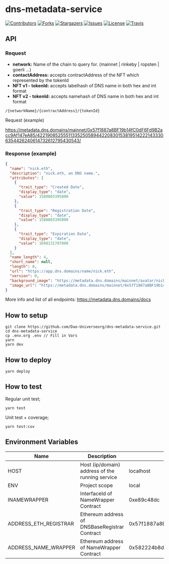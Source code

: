 # dns-metadata-service

[![Contributors][contributors-shield]][contributors-url]
[![Forks][forks-shield]][forks-url]
[![Stargazers][stars-shield]][stars-url]
[![Issues][issues-shield]][issues-url]
[![License][license-shield]][license-url]
[![Travis][travis-shield]][travis-url]

## API


### Request
- __network:__ Name of the chain to query for. (mainnet | rinkeby | ropsten | goerli ...)
- __contactAddress:__ accepts contractAddress of the NFT which represented by the tokenId
- __NFT v1 - tokenId:__ accepts labelhash of DNS name in both hex and int format
- __NFT v2 - tokenId:__ accepts namehash of DNS name in both hex and int format

```
/{networkName}/{contractAddress}/{tokenId}
```

Request (example)

https://metadata.dns.domains/mainnet/0x57f1887a8BF19b14fC0dF6Fd9B2acc9Af147eA85/42219085255511335250589442208301538195142221433306354426240614732612795430543/

### Response (example)

```json
{
  "name": "nick.eth",
  "description": "nick.eth, an DNS name.",
  "attributes": [
    {
      "trait_type": "Created Date",
      "display_type": "date",
      "value": 1580803395000
    },
    {
      "trait_type": "Registration Date",
      "display_type": "date",
      "value": 1580803395000
    },
    {
      "trait_type": "Expiration Date",
      "display_type": "date",
      "value": 1698131707000
    }
  ],
  "name_length": 4,
  "short_name": null,
  "length": 0,
  "url": "https://app.dns.domains/name/nick.eth",
  "version": 0,
  "background_image": "https://metadata.dns.domains/mainnet/avatar/nick.eth",
  "image_url": "https://metadata.dns.domains/mainnet/0x57f1887a8BF19b14fC0dF6Fd9B2acc9Af147eA85/0x5d5727cb0fb76e4944eafb88ec9a3cf0b3c9025a4b2f947729137c5d7f84f68f/image"
}

```

More info and list of all endpoints: https://metadata.dns.domains/docs


## How to setup

```
git clone https://github.com/Dao-Universeorg/dns-metadata-service.git
cd dns-metadata-service
cp .env.org .env // Fill in Vars
yarn
yarn dev
```


## How to deploy

```
yarn deploy
```


## How to test

Regular unit test;
```
yarn test
```

Unit test + coverage;
```
yarn test:cov
```


## Environment Variables

| Name | Description | Default value | Options |
| ---- | ----------- | ------------- | ------- |
| HOST | Host (ip/domain) address of the running service | localhost | - | No |
| ENV | Project scope | local | local/prod |
| INAMEWRAPPER | InterfaceId of NameWrapper Contract | 0xe89c48dc | - |
| ADDRESS_ETH_REGISTRAR | Ethereum address of DNSBaseRegistrar Contract | 0x57f1887a8BF19b14fC0dF6Fd9B2acc9Af147eA85 | - |
| ADDRESS_NAME_WRAPPER | Ethereum address of NameWrapper Contract | 0x582224b8d4534F4749EFA4f22eF7241E0C56D4B8 | - |


<!-- MARKDOWN LINKS & IMAGES -->
<!-- https://www.markdownguide.org/basic-syntax/#reference-style-links -->
[contributors-shield]: https://img.shields.io/github/contributors/Dao-Universeorg/dns-metadata-service.svg?style=for-the-badge
[contributors-url]: https://github.com/Dao-Universeorg/dns-metadata-service/graphs/contributors
[forks-shield]: https://img.shields.io/github/forks/Dao-Universeorg/dns-metadata-service.svg?style=for-the-badge
[forks-url]: https://github.com/mdtanrikulu/Dao-Universeorg/dns-metadata-service/members
[stars-shield]: https://img.shields.io/github/stars/Dao-Universeorg/dns-metadata-service.svg?style=for-the-badge
[stars-url]: https://github.com/Dao-Universeorg/dns-metadata-service/stargazers
[issues-shield]: https://img.shields.io/github/issues/Dao-Universeorg/dns-metadata-service.svg?style=for-the-badge
[issues-url]: https://github.com/Dao-Universeorg/dns-metadata-service/issues
[license-shield]: https://img.shields.io/github/license/Dao-Universeorg/dns-metadata-service.svg?style=for-the-badge
[license-url]: https://github.com/Dao-Universeorg/dns-metadata-service/blob/master/LICDNSE
[travis-shield]: https://img.shields.io/travis/com/Dao-Universeorg/dns-metadata-service/master?style=for-the-badge
[travis-url]: https://travis-ci.com/github/Dao-Universeorg/dns-metadata-service
